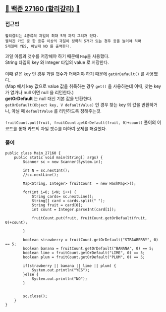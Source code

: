 ##   <a href="https://www.acmicpc.net/problem/27160">📖 백준 27160 (할리갈리) 📖</a>



### 접근법

```
할리갈리는 4종류의 과일이 최대 5개 까지 그려져 있다.
펼쳐진 카드 중 한 종류 이상의 과일이 정확히 5개가 있는 경우 종을 눌러야 하며
5개일때 YES, 아닐때 NO 를 출력한다. 
```
과일 이름과 갯수를 저장해야 하기 때문에 `Map`을 사용했다.<br>
String 타입의 key 와 Integer 타입의 value 로 저장한다.<br>
 <br>
이때 같은 key 인 경우 과일 갯수가 더해져야 하기 때문에 `getOrDefault()` 를 사용했다. <br>
(Map 에서 key 값으로 value 값을 취득하는 경우 `get()` 을 사용하는데 이때, 찾는 key 가 없거나 null 이면 null 을 리턴한다.) <br>
**getOrDefault** 는 null 대신 기본 값을 반환한다. <br>
`getOrDefault(Object key, V defaultValue)` 인 경우 찾는 key 의 값을 반환하거나, 아닐 때 `defaultValue` 를 리턴하도록 정해주는것. <br>
 <br>
`fruitCount.put(fruit, fruitCount.getOrDefault(fruit, 0)+count)` 풀이의 이 코드를 통해 카드의 과일 갯수를 더하여 문제를 해결했다.
 

### 풀이

```
public class Main_27160 {
	public static void main(String[] args) {
		Scanner sc = new Scanner(System.in);
		
		int N = sc.nextInt();
		//sc.nextLine();
		
		Map<String, Integer> fruitCount  = new HashMap<>();
	        
		for(int i=0; i<N; i++) {
			String cards= sc.nextLine();
			String[] card = cards.split(" ");
			String fruit = card[0];
			int count = Integer.parseInt(card[1]);
			
			fruitCount.put(fruit, fruitCount.getOrDefault(fruit, 0)+count);
			
		}
		
		boolean strawberry = fruitCount.getOrDefault("STRAWBERRY", 0) == 5;
		boolean banana = fruitCount.getOrDefault("BANANA", 0) == 5;
		boolean lime = fruitCount.getOrDefault("LIME", 0) == 5;
		boolean plum = fruitCount.getOrDefault("PLUM", 0) == 5;
		
		if(strawberry || banana || lime || plum) {
			System.out.println("YES");
		}else {
			System.out.println("NO");
		}
		
		
		sc.close();
	}
}
```
